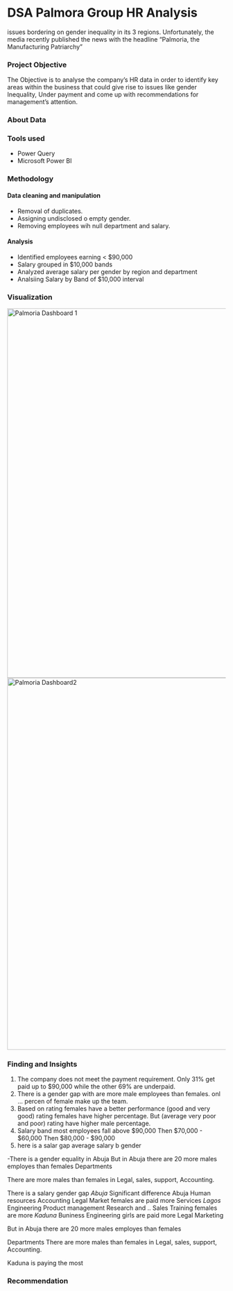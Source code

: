 # DSA Palmora Group HR Analysis
 issues bordering on gender inequality in its 3 regions. Unfortunately, the media recently published the news with the headline “Palmoria, the Manufacturing Patriarchy”

### Project Objective 
The Objective is to analyse the company’s HR data in order to identify key areas within the business that could give rise to issues like gender Inequality, Under payment and come up with recommendations for management’s attention.  

### About Data

### Tools used
- Power Query
- Microsoft Power BI

### Methodology
#### Data cleaning and manipulation
- Removal of duplicates.
- Assigning undisclosed o empty gender. 
- Removing employees wih null department and salary.
#### Analysis
- Identified employees earning < $90,000
- Salary grouped in $10,000 bands
- Analyzed average salary per gender by region and department
- Analsiing Salary by Band of $10,000 interval
### Visualization
<img width="1112" height="852" alt="Palmoria Dashboard 1" src="https://github.com/user-attachments/assets/9f14e8b4-3710-4982-bf29-5b87b04810f7" />


<img width="1117" height="858" alt="Palmoria Dashboard2" src="https://github.com/user-attachments/assets/36c8cb66-e0cd-431b-b81d-9e5bcf89685a" />
 


### Finding and Insights
1. The company does not meet the payment requirement. Only 31% get paid up to $90,000 while the other 69% are underpaid.
2. There is a gender gap with are more male employees than females. onl ... percen of female make up the team.
3. Based on rating females have a better performance (good and very good) rating females have higher percentage. But (average very poor and poor) rating have higher male percentage.
4. Salary band most employees fall above $90,000 Then $70,000 - $60,000 Then $80,000 - $90,000
5. here is a salar gap     average salary b gender


-There is a gender equality in Abuja 
But in Abuja there are 20 more males employes than females 
Departments 

There are more males than females in Legal, sales, support, Accounting.



There is a salary gender gap
*Abuja* 
Significant difference Abuja Human resources 
           Accounting 
          Legal
         Market females are paid more 
        Services
*Lagos*
   Engineering 
   Product management 
   Research and ..
   Sales
    Training females are more
*Kaduna*
 Buniness
 Engineering girls are paid more 
Legal 
 Marketing

But in Abuja there are 20 more males employes than females 

Departments 
There are more males than females in Legal, sales, support, Accounting.


Kaduna is paying the most

### Recommendation
